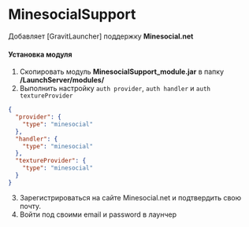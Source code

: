 # MinesocialSupport
Добавляет [GravitLauncher] поддержку **Minesocial.net**
#### Установка модуля
1. Скопировать модуль **MinesocialSupport_module.jar** в папку **/LaunchServer/modules/**
2. Выполнить настройку `auth provider`, `auth handler` и `auth textureProvider`

```json
{
  "provider": {
    "type": "minesocial"
  },
  "handler": {
    "type": "minesocial"
  },
  "textureProvider": {
    "type": "minesocial"
  }
}
```
3. Зарегистрироваться на сайте Minesocial.net и подтвердить свою почту.
4. Войти под своими email и password в лаунчер 

